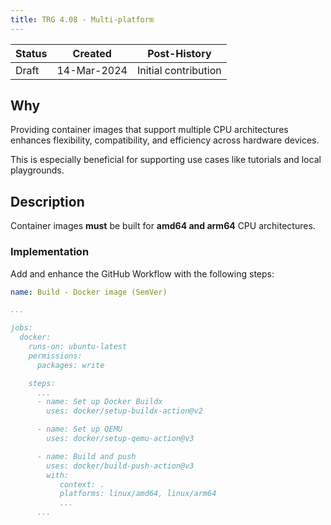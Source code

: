 ```yaml
---
title: TRG 4.08 - Multi-platform
---
```


| Status | Created     | Post-History                              |
|--------|-------------|-------------------------------------------|
| Draft  | 14-Mar-2024 | Initial contribution                      |

## Why

Providing container images that support multiple CPU architectures enhances flexibility, compatibility, and efficiency across hardware devices.

This is especially beneficial for supporting use cases like tutorials and local playgrounds.

## Description

Container images **must** be built for **amd64 and arm64** CPU architectures.

### Implementation

Add and enhance the GitHub Workflow with the following steps:

```yaml
name: Build - Docker image (SemVer)

...

jobs:
  docker:
    runs-on: ubuntu-latest
    permissions:
      packages: write

    steps:
      ...
      - name: Set up Docker Buildx
        uses: docker/setup-buildx-action@v2

      - name: Set up QEMU
        uses: docker/setup-qemu-action@v3

      - name: Build and push
        uses: docker/build-push-action@v3
        with:
           context: .
           platforms: linux/amd64, linux/arm64
           ...
      ...
```
